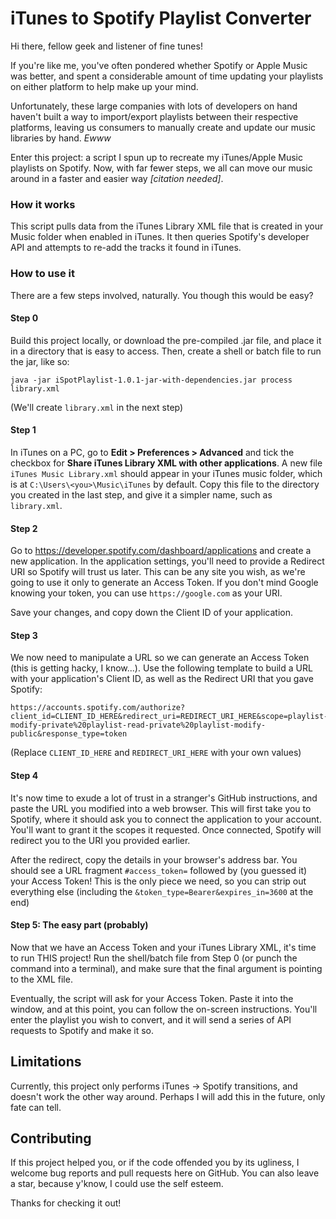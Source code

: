 # iTunes to Spotify Playlist Converter
Hi there, fellow geek and listener of fine tunes!

If you're like me, you've often pondered whether Spotify or Apple Music was better, and spent a considerable amount of
time updating your playlists on either platform to help make up your mind.

Unfortunately, these large companies with lots of developers on hand haven't built a way to import/export playlists between
their respective platforms, leaving us consumers to manually create and update our music libraries by hand. _Ewww_

Enter this project: a script I spun up to recreate my iTunes/Apple Music playlists on Spotify. Now, with far fewer steps,
we all can move our music around in a faster and easier way _[citation needed]_.

### How it works
This script pulls data from the iTunes Library XML file that is created in your Music folder when enabled in iTunes.
It then queries Spotify's developer API and attempts to re-add the tracks it found in iTunes.

### How to use it
There are a few steps involved, naturally. You though this would be easy?
#### Step 0
Build this project locally, or download the pre-compiled .jar file, and place it in a directory that is easy to access.
Then, create a shell or batch file to run the jar, like so:
```shell script
java -jar iSpotPlaylist-1.0.1-jar-with-dependencies.jar process library.xml
```
(We'll create `library.xml` in the next step)
#### Step 1
In iTunes on a PC, go to **Edit > Preferences > Advanced** and tick the checkbox for **Share iTunes Library XML with other applications**.
A new file `iTunes Music Library.xml` should appear in your iTunes music folder, which is at `C:\Users\<you>\Music\iTunes` by default.
Copy this file to the directory you created in the last step, and give it a simpler name, such as `library.xml`.
#### Step 2
Go to https://developer.spotify.com/dashboard/applications and create a new application. In the application settings, you'll 
need to provide a Redirect URI so Spotify will trust us later. This can be any site you wish, as we're going to use it only to
generate an Access Token. If you don't mind Google knowing your token, you can use `https://google.com` as your URI.

Save your changes, and copy down the Client ID of your application.
#### Step 3
We now need to manipulate a URL so we can generate an Access Token (this is getting hacky, I know...). Use the following template
to build a URL with your application's Client ID, as well as the Redirect URI that you gave Spotify:
```
https://accounts.spotify.com/authorize?client_id=CLIENT_ID_HERE&redirect_uri=REDIRECT_URI_HERE&scope=playlist-modify-private%20playlist-read-private%20playlist-modify-public&response_type=token
```
(Replace `CLIENT_ID_HERE` and `REDIRECT_URI_HERE` with your own values)

#### Step 4
It's now time to exude a lot of trust in a stranger's GitHub instructions, and paste the URL you modified into a web browser.
This will first take you to Spotify, where it should ask you to connect the application to your account. You'll want to grant it
the scopes it requested. Once connected, Spotify will redirect you to the URI you provided earlier.

After the redirect, copy the details in your browser's address bar. You should see a URL fragment `#access_token=` followed by
(you guessed it) your Access Token! This is the only piece we need, so you can strip out everything else (including the 
`&token_type=Bearer&expires_in=3600` at the end)

#### Step 5: The easy part (probably)
Now that we have an Access Token and your iTunes Library XML, it's time to run THIS project! Run the shell/batch file from Step 0
(or punch the command into a terminal), and make sure that the final argument is pointing to the XML file.

Eventually, the script will ask for your Access Token. Paste it into the window, and at this point, you can follow the on-screen
instructions. You'll enter the playlist you wish to convert, and it will send a series of API requests to Spotify and make it so.

## Limitations
Currently, this project only performs iTunes -> Spotify transitions, and doesn't work the other way around. Perhaps I will add this
in the future, only fate can tell.

## Contributing
If this project helped you, or if the code offended you by its ugliness, I welcome bug reports and pull requests here on GitHub.
You can also leave a star, because y'know, I could use the self esteem.

Thanks for checking it out!
